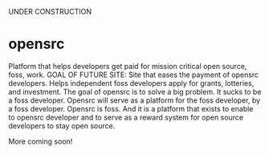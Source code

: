 UNDER CONSTRUCTION

# opensrc
Platform that helps developers get paid for mission critical open source, foss, work. 
GOAL OF FUTURE SITE:
Site that eases the payment of opensrc developers. Helps independent foss developers apply for grants, lotteries, and investment.  The goal of opensrc is to solve a big problem. It sucks to be a foss developer. Opensrc will serve as a platform for the foss developer, by a foss developer. Opensrc is foss. And it is a platform that exists to enable to opensrc developer and to serve as a reward system for open source developers to stay open source.

More coming soon! 
